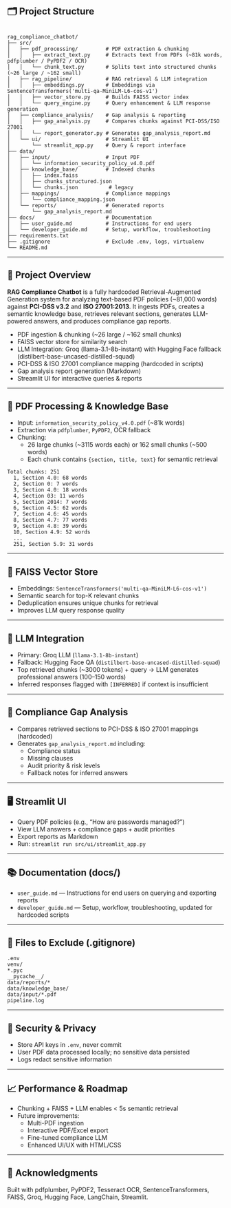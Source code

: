 <h2>🗂️ Project Structure</h2>
<pre class="project-structure"><code>
rag_compliance_chatbot/
├── src/
│   ├── pdf_processing/         # PDF extraction & chunking
│   │   ├── extract_text.py     # Extracts text from PDFs (~81k words, pdfplumber / PyPDF2 / OCR)
│   │   └── chunk_text.py       # Splits text into structured chunks (~26 large / ~162 small)
│   ├── rag_pipeline/           # RAG retrieval & LLM integration
│   │   ├── embeddings.py       # Embeddings via SentenceTransformers('multi-qa-MiniLM-L6-cos-v1')
│   │   ├── vector_store.py     # Builds FAISS vector index
│   │   └── query_engine.py     # Query enhancement & LLM response generation
│   ├── compliance_analysis/    # Gap analysis & reporting
│   │   ├── gap_analysis.py     # Compares chunks against PCI-DSS/ISO 27001
│   │   └── report_generator.py # Generates gap_analysis_report.md
│   └── ui/                     # Streamlit UI
│       └── streamlit_app.py    # Query & report interface
├── data/
│   ├── input/                  # Input PDF
│   │   └── information_security_policy_v4.0.pdf
│   ├── knowledge_base/         # Indexed chunks
│   │   ├── index.faiss
│   │   ├── chunks_structured.json
│   │   └── chunks.json          # legacy
│   ├── mappings/               # Compliance mappings
│   │   └── compliance_mapping.json
│   └── reports/                # Generated reports
│       └── gap_analysis_report.md
├── docs/                       # Documentation
│   ├── user_guide.md           # Instructions for end users
│   └── developer_guide.md      # Setup, workflow, troubleshooting
├── requirements.txt
├── .gitignore                  # Exclude .env, logs, virtualenv
└── README.md
</code></pre>

<hr>

<h2>🚀 Project Overview</h2>
<p><strong>RAG Compliance Chatbot</strong> is a fully hardcoded Retrieval-Augmented Generation system for analyzing text-based PDF policies (~81,000 words) against <strong>PCI-DSS v3.2</strong> and <strong>ISO 27001:2013</strong>. It ingests PDFs, creates a semantic knowledge base, retrieves relevant sections, generates LLM-powered answers, and produces compliance gap reports.</p>

<ul>
  <li>PDF ingestion & chunking (~26 large / ~162 small chunks)</li>
  <li>FAISS vector store for similarity search</li>
  <li>LLM Integration: Groq (llama-3.1-8b-instant) with Hugging Face fallback (distilbert-base-uncased-distilled-squad)</li>
  <li>PCI-DSS & ISO 27001 compliance mapping (hardcoded in scripts)</li>
  <li>Gap analysis report generation (Markdown)</li>
  <li>Streamlit UI for interactive queries & reports</li>
</ul>

<hr>

<h2>📄 PDF Processing & Knowledge Base</h2>
<ul>
  <li>Input: <code>information_security_policy_v4.0.pdf</code> (~81k words)</li>
  <li>Extraction via <code>pdfplumber</code>, <code>PyPDF2</code>, OCR fallback</li>
  <li>Chunking:
    <ul>
      <li>26 large chunks (~3115 words each) or 162 small chunks (~500 words)</li>
      <li>Each chunk contains <code>{section, title, text}</code> for semantic retrieval</li>
    </ul>
  </li>
</ul>

<pre><code>Total chunks: 251
  1, Section 4.0: 68 words
  2, Section 0: 7 words
  3, Section 4.0: 18 words
  4, Section 03: 11 words
  5, Section 2014: 7 words
  6, Section 4.5: 62 words
  7, Section 4.6: 45 words
  8, Section 4.7: 77 words
  9, Section 4.8: 39 words
  10, Section 4.9: 52 words
  ...
  251, Section 5.9: 31 words
</code></pre>

<hr>

<h2>💾 FAISS Vector Store</h2>
<ul>
  <li>Embeddings: <code>SentenceTransformers('multi-qa-MiniLM-L6-cos-v1')</code></li>
  <li>Semantic search for top-K relevant chunks</li>
  <li>Deduplication ensures unique chunks for retrieval</li>
  <li>Improves LLM query response quality</li>
</ul>

<hr>

<h2>🤖 LLM Integration</h2>
<ul>
  <li>Primary: Groq LLM (<code>llama-3.1-8b-instant</code>)</li>
  <li>Fallback: Hugging Face QA (<code>distilbert-base-uncased-distilled-squad</code>)</li>
  <li>Top retrieved chunks (~3000 tokens) + query → LLM generates professional answers (100–150 words)</li>
  <li>Inferred responses flagged with <code>[INFERRED]</code> if context is insufficient</li>
</ul>

<hr>

<h2>📝 Compliance Gap Analysis</h2>
<ul>
  <li>Compares retrieved sections to PCI-DSS & ISO 27001 mappings (hardcoded)</li>
  <li>Generates <code>gap_analysis_report.md</code> including:
    <ul>
      <li>Compliance status</li>
      <li>Missing clauses</li>
      <li>Audit priority & risk levels</li>
      <li>Fallback notes for inferred answers</li>
    </ul>
  </li>
</ul>

<hr>

<h2>🖥️ Streamlit UI</h2>
<ul>
  <li>Query PDF policies (e.g., “How are passwords managed?”)</li>
  <li>View LLM answers + compliance gaps + audit priorities</li>
  <li>Export reports as Markdown</li>
  <li>Run: <code>streamlit run src/ui/streamlit_app.py</code></li>
</ul>

<hr>

<h2>📚 Documentation (docs/)</h2>
<ul>
  <li><code>user_guide.md</code> — Instructions for end users on querying and exporting reports</li>
  <li><code>developer_guide.md</code> — Setup, workflow, troubleshooting, updated for hardcoded scripts</li>
</ul>

<hr>

<h2>🚫 Files to Exclude (.gitignore)</h2>
<pre><code>.env
venv/
*.pyc
__pycache__/
data/reports/*
data/knowledge_base/
data/input/*.pdf
pipeline.log
</code></pre>

<hr>

<h2>🔐 Security & Privacy</h2>
<ul>
  <li>Store API keys in <code>.env</code>, never commit</li>
  <li>User PDF data processed locally; no sensitive data persisted</li>
  <li>Logs redact sensitive information</li>
</ul>

<hr>

<h2>📈 Performance & Roadmap</h2>
<ul>
  <li>Chunking + FAISS + LLM enables < 5s semantic retrieval</li>
  <li>Future improvements:
    <ul>
      <li>Multi-PDF ingestion</li>
      <li>Interactive PDF/Excel export</li>
      <li>Fine-tuned compliance LLM</li>
      <li>Enhanced UI/UX with HTML/CSS</li>
    </ul>
  </li>
</ul>

<hr>

<h2>🙏 Acknowledgments</h2>
<p>Built with pdfplumber, PyPDF2, Tesseract OCR, SentenceTransformers, FAISS, Groq, Hugging Face, LangChain, Streamlit.</p>
